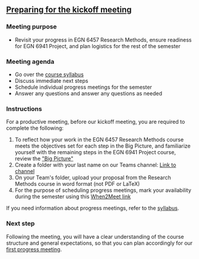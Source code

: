 ## [Preparing for the kickoff meeting](https://aselshall.github.io/pr/hw/meeting0)

### Meeting purpose
- Revisit your progress in EGN 6457 Research Methods, ensure readiness for EGN 6941 Project, and plan logistics for the rest of the semester

### Meeting agenda
- Go over the [course syllabus](https://aselshall.github.io/pr/#participation)  
- Discuss immediate next steps 
- Schedule individual progress meetings for the semester
- Answer any questions and answer any questions as needed

### Instructions
For a productive meeting, before our kickoff meeting, you are required to complete the following:  
1.  To reflect how your work in the EGN 6457 Research Methods course meets the objectives set for each step in the Big Picture, and familiarize yourself with the remaining steps in the EGN 6941 Project course, review the ["Big Picture"](https://aselshall.github.io/rm/hw/big-picture)
2. Create a folder with your last name on our Teams channel: [Link to channel](https://teams.microsoft.com/l/channel/19%3AJHuITMwcgjg_bGMf9nNXFT15QiWcs-dJ4OvgUvjEJkk1%40thread.tacv2/General?groupId=732fceb9-a227-4950-a33d-851b1be2f09e)
3. On your Team's folder, upload your proposal from the Research Methods course in word format (not PDF or LaTeX) 
5. For the purpose of scheduling progress meetings, mark your availability during the semester using this [When2Meet link](https://www.when2meet.com/?27997747-xq2T6)

If you need information about progress meetings, refer to the [syllabus](https://aselshall.github.io/pr).

### Next step
Following the meeting, you will have a clear understanding of the course structure and general expectations, so that you can plan accordingly for our [first progress meeting](https://aselshall.github.io/pr/hw/meeting1).
